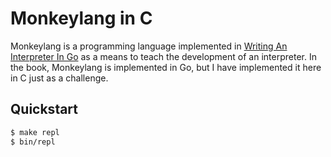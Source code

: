 # Monkeylang in C

Monkeylang is a programming language implemented in [Writing An Interpreter In Go](https://interpreterbook.com/) as a means to teach the development of an interpreter. In the book, Monkeylang is implemented in Go, but I have implemented it here in C just as a challenge.

## Quickstart
```sh
$ make repl
$ bin/repl
```
